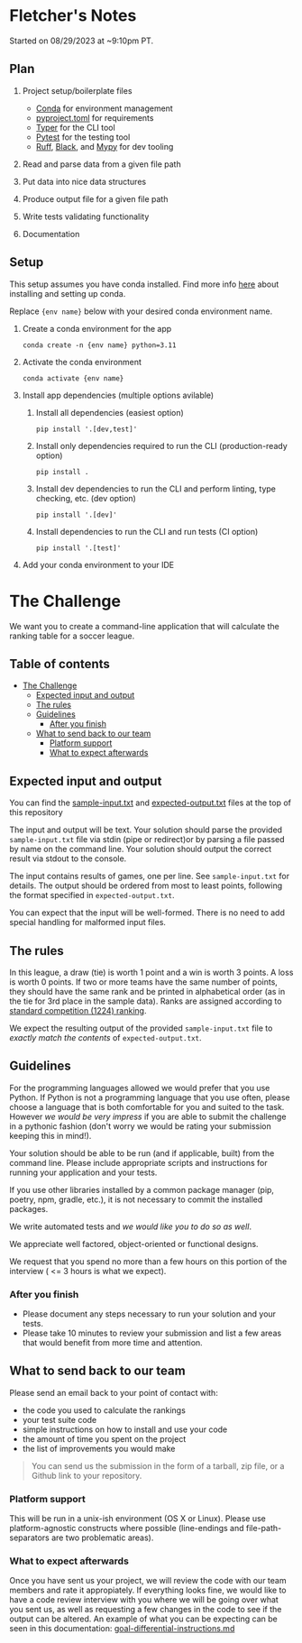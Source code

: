 
# Fletcher's Notes

Started on 08/29/2023 at ~9:10pm PT.

## Plan

1. Project setup/boilerplate files
   - [Conda](https://docs.conda.io/en/latest/) for environment management
   - [pyproject.toml](https://pip.pypa.io/en/stable/reference/build-system/pyproject-toml/) for requirements
   - [Typer](https://typer.tiangolo.com/) for the CLI tool
   - [Pytest](https://docs.pytest.org/en/7.4.x/) for the testing tool
   - [Ruff](https://beta.ruff.rs/docs/), [Black](https://black.readthedocs.io/en/stable/), and [Mypy](https://mypy-lang.org/) for dev tooling

2. Read and parse data from a given file path

3. Put data into nice data structures

4. Produce output file for a given file path

5. Write tests validating functionality

6. Documentation

## Setup

This setup assumes you have conda installed.
Find more info [here](https://docs.conda.io/projects/conda/en/stable/user-guide/install/index.html) about installing and setting up conda.

Replace `{env name}` below with your desired conda environment name.

1. Create a conda environment for the app
    ```shell
    conda create -n {env name} python=3.11
    ```

2. Activate the conda environment
    ```shell
    conda activate {env name}
    ```

3. Install app dependencies (multiple options avilable)
   1. Install all dependencies (easiest option)
       ```shell
       pip install '.[dev,test]'
       ```
   2. Install only dependencies required to run the CLI (production-ready option)
       ```shell
       pip install .
       ```
   3. Install dev dependencies to run the CLI and perform linting, type checking, etc. (dev option)
       ```shell
       pip install '.[dev]'
       ```
   4. Install dependencies to run the CLI and run tests (CI option)
       ```shell
       pip install '.[test]'
       ```

4. Add your conda environment to your IDE


# The Challenge

We want you to create a command-line application that will calculate the
ranking table for a soccer league.


## Table of contents
- [The Challenge](#the-challenge)
  * [Expected input and output](#expected-input-and-output)
  * [The rules](#the-rules)
  * [Guidelines](#guidelines)
    + [After you finish](#after-you-finish)
  * [What to send back to our team](#what-to-send-back-to-our-team)
    + [Platform support](#platform-support)
    + [What to expect afterwards](#what-to-expect-afterwards)

## Expected input and output

You can find the [sample-input.txt](sample-input.txt) and [expected-output.txt](expected-output.txt) files at the top of this repository

The input and output will be text. Your solution should parse the provided `sample-input.txt` file via stdin (pipe or redirect)or by parsing a file passed by name on the command line. Your solution should output the correct result via stdout to the console.

The input contains results of games, one per line. See `sample-input.txt` for details. The output should be ordered from most to least points, following the format specified in `expected-output.txt`.

You can expect that the input will be well-formed. There is no need to add
special handling for malformed input files.

## The rules

In this league, a draw (tie) is worth 1 point and a win is worth 3 points. A loss is worth 0 points. If two or more teams have the same number of points, they should have the same rank and be printed in alphabetical order (as in the tie for 3rd place in the sample data). Ranks are assigned according to [standard competition (1224) ranking](https://en.wikipedia.org/wiki/Ranking#Standard_competition_ranking_(%221224%22_ranking)).

We expect the resulting output of the provided `sample-input.txt` file to *exactly match the contents* of `expected-output.txt`.

## Guidelines

For the programming languages allowed we would prefer that you use Python. If Python is not a programming language that you use often, please choose a language that is both comfortable for you and suited to the task. However _we would be very impress_ if you are able to submit the challenge in a pythonic fashion (don't worry we would be rating your submission keeping this in mind!).

Your solution should be able to be run (and if applicable, built) from the command line. Please include appropriate scripts and instructions for running your application and your tests.

If you use other libraries installed by a common package manager (pip, poetry, npm, gradle, etc.), it is not necessary to commit the installed packages.

We write automated tests and *we would like you to do so as well*.

We appreciate well factored, object-oriented or functional designs.

We request that you spend no more than a few hours on this portion of the interview ( <= 3 hours is what we expect).

### After you finish

- Please document any steps necessary to run your solution and your tests.
- Please take 10 minutes to review your submission and list a few areas that would benefit from more time and attention. 

## What to send back to our team

Please send an email back to your point of contact with:

- the code you used to calculate the rankings
- your test suite code
- simple instructions on how to install and use your code
- the amount of time you spent on the project
- the list of improvements you would make

> You can send us the submission in the form of a tarball, zip file, or a Github link to your repository.

### Platform support

This will be run in a unix-ish environment (OS X or Linux).
Please use platform-agnostic constructs where possible (line-endings and file-path-separators are two problematic areas).

### What to expect afterwards

Once you have sent us your project, we will review the code with our team members and rate it appropiately.
If everything looks fine, we would like to have a code review interview with you where we will be going over what you sent us, as well as requesting a few changes in the code to see if the output can be altered. An example of what you can be expecting can be seen in this documentation: [goal-differential-instructions.md](goal-differential-instructions.md)
